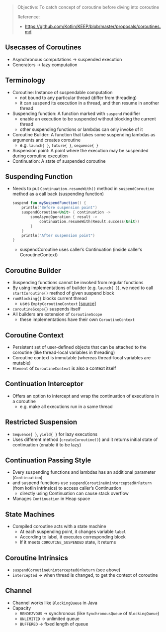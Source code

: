 > Objective: To catch concept of coroutine before diving into coroutine
>
> Reference:
> - https://github.com/Kotlin/KEEP/blob/master/proposals/coroutines.md
> 

## Usecases of Coroutines

- Asynchronous computations → suspended execution
- Generators → lazy computation

## Terminology

- Coroutine: Instance of suspendable computation
    - not bound to any particular thread (differ from threading)
    - it can suspend its execution in a thread, and then resume in another thread
- Suspending function: A function marked with `suspend` modifier
    - enable an execution to be suspended without blocking the current thread
    - other suspending functions or lambdas can only invoke of it
- Coroutine Builder: A function that takes some suspending lambdas as arguments and creates coroutine
    - e.g. `launch{ }`, `future{ }`, `sequence{ }`
- Suspension point: A point where the execution may be suspended during coroutine execution
- Continuation: A state of suspended coroutine

## Suspending Function

- Needs to put `Continuation.resumeWith()` method in `suspendCoroutine` method as a call back (suspending function)
    
    ```kotlin
    suspend fun mySuspendFunction() {
        println("Before suspension point")
        suspendCoroutine<Unit> { continuation ->
            someAsyncOperation { result ->
                continuation.resumeWith(Result.success(Unit))
            }
        }
        println("After suspension point")
    }
    ```
    - suspendCoroutine uses caller’s Continuation (inside caller’s CoroutineContext)

## Coroutine Builder

- Suspending functions cannot be invoked from regular functions
- By using implementations of builder (e.g. `launch{ }`), we need to call `startCoroutine()` method of given suspend block
- `runBlocking{}` blocks current thread
    - uses `EmptyCoroutineContext` [[source](https://github.com/Kotlin/kotlinx.coroutines/blob/master/kotlinx-coroutines-core/concurrent/src/Builders.concurrent.kt#L24)]
- `coroutineScope{}` suspends itself
- All builders are extension of `CoroutineScope`
    - these implementations have their own `CoroutineContext`

## Coroutine Context

- Persistent set of user-defined objects that can be attached to the coroutine
(like thread-local variables in threading)
- Coroutine context is immutable (whereas thread-local variables are mutable)
- `Element` of `CoroutineContext` is also a context itself

## Continuation Interceptor

- Offers an option to intercept and wrap the continuation of executions in a coroutine
    - e.g. make all executions run in a same thread

## Restricted Suspension

- `Sequence{ }`, `yield{ }` for lazy executions
- Uses different method (`createCoroutine()`) and it returns initial state of continuation (enable it to be lazy)

## Continuation Passing Style

- Every suspending functions and lambdas has an additional parameter (`Continuation`)
- and suspend functions use `suspendCoroutineUninterceptedOrReturn` (from kotlin intrinsics) to access caller’s Continuation
    - directly using Continuation can cause stack overflow
- Manages `Continuation` in Heap space

## State Machines

- Compiled coroutine acts with a state machine
    - At each suspending point, it changes variable `label`
    - According to label, it executes corresponding block
    - If it meets `COROUTINE_SUSPENDED` state, it returns

## Coroutine Intrinsics

- `suspendCoroutineUninterceptedOrReturn` (see above)
- `intercepted` → when thread is changed, to get the context of coroutine

## Channel

- Channel works like `BlockingQueue` in Java
- Capacity
    - `RENDEZVOUS` → synchronous (like `SynchronousQueue` of `BlockingQueue`)
    - `UNLIMITED` → unlimited queue
    - `BUFFERED` → fixed length of queue